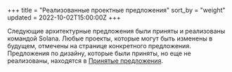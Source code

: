 +++
title = "Реализованные проектные предложения"
sort_by = "weight"
updated = 2022-10-02T15:00:00Z
+++

Следующие архитектурные предложения были приняты и реализованы командой Solana. Любые проекты, которые могут быть изменены в будущем, отмечены на странице конкретного предложения.
Предложения по дизайну, которые были приняты, но еще не реализованы, находятся в [Принятые предложения](../proposals/accepted-design-proposals/).
